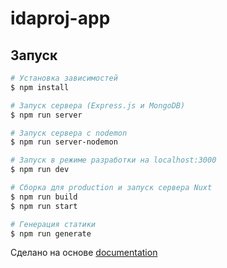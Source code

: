 # idaproj-app

## Запуск

```bash
# Установка зависимостей
$ npm install

# Запуск сервера (Express.js и MongoDB)
$ npm run server

# Запуск сервера с nodemon
$ npm run server-nodemon

# Запуск в режиме разработки на localhost:3000
$ npm run dev

# Сборка для production и запуск сервера Nuxt
$ npm run build
$ npm run start

# Генерация статики
$ npm run generate
```

Сделано на основе [documentation](https://nuxtjs.org)
